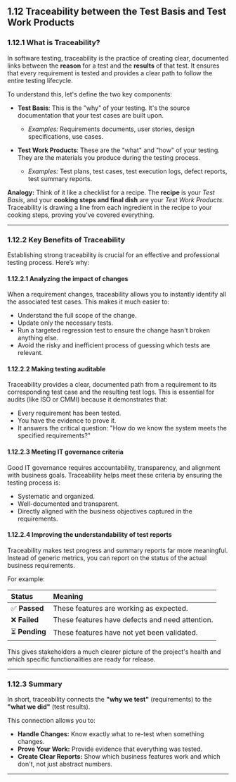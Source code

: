## 1.12 Traceability between the Test Basis and Test Work Products

### 1.12.1 What is Traceability?

In software testing, traceability is the practice of creating clear, documented links between the **reason** for a test and the **results** of that test. It ensures that every requirement is tested and provides a clear path to follow the entire testing lifecycle.

To understand this, let's define the two key components:

* **Test Basis**: This is the "why" of your testing. It's the source documentation that your test cases are built upon.
    * *Examples:* Requirements documents, user stories, design specifications, use cases.

* **Test Work Products**: These are the "what" and "how" of your testing. They are the materials you produce during the testing process.
    * *Examples:* Test plans, test cases, test execution logs, defect reports, test summary reports.

**Analogy:** Think of it like a checklist for a recipe. The **recipe** is your *Test Basis*, and your **cooking steps and final dish** are your *Test Work Products*. Traceability is drawing a line from each ingredient in the recipe to your cooking steps, proving you've covered everything.

---

### 1.12.2 Key Benefits of Traceability

Establishing strong traceability is crucial for an effective and professional testing process. Here’s why:

#### 1.12.2.1 Analyzing the impact of changes

When a requirement changes, traceability allows you to instantly identify all the associated test cases. This makes it much easier to:
* Understand the full scope of the change.
* Update only the necessary tests.
* Run a targeted regression test to ensure the change hasn't broken anything else.
* Avoid the risky and inefficient process of guessing which tests are relevant.

#### 1.12.2.2 Making testing auditable

Traceability provides a clear, documented path from a requirement to its corresponding test case and the resulting test logs. This is essential for audits (like ISO or CMMI) because it demonstrates that:
* Every requirement has been tested.
* You have the evidence to prove it.
* It answers the critical question: "How do we know the system meets the specified requirements?"

#### 1.12.2.3 Meeting IT governance criteria

Good IT governance requires accountability, transparency, and alignment with business goals. Traceability helps meet these criteria by ensuring the testing process is:
* Systematic and organized.
* Well-documented and transparent.
* Directly aligned with the business objectives captured in the requirements.

#### 1.12.2.4 Improving the understandability of test reports

Traceability makes test progress and summary reports far more meaningful. Instead of generic metrics, you can report on the status of the actual business requirements.

For example:

| Status | Meaning |
| :--- | :--- |
| ✅ **Passed** | These features are working as expected. |
| ❌ **Failed** | These features have defects and need attention. |
| ⏳ **Pending** | These features have not yet been validated. |

This gives stakeholders a much clearer picture of the project's health and which specific functionalities are ready for release.

---

### 1.12.3 Summary

In short, traceability connects the **"why we test"** (requirements) to the **"what we did"** (test results).

This connection allows you to:

* **Handle Changes:** Know exactly what to re-test when something changes.
* **Prove Your Work:** Provide evidence that everything was tested.
* **Create Clear Reports:** Show which business features work and which don't, not just abstract numbers.

---